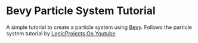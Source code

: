 # Bevy Particle System Tutorial 

A simple tutorial to create a particle system using [Bevy](https://bevyengine.org/). Follows the particle system tutorial by [LogicProjects On Youtube](https://www.youtube.com/channel/UC7v3YEDa603x_84PgCPytzA)
